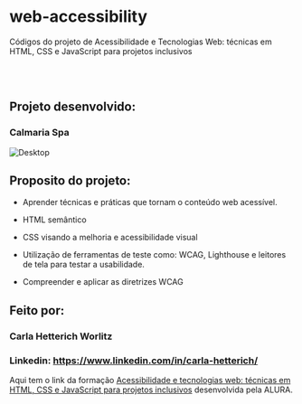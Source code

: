 # web-accessibility
Códigos do projeto de Acessibilidade e Tecnologias Web: técnicas em HTML, CSS e JavaScript para projetos inclusivos

<br>
<!-- [Certificado do Curso - Em andamento ](http) -->
<br>

<h2> Projeto desenvolvido: </h2>

<h3>Calmaria Spa</h3>

![Desktop](https://github.com/cahetterich/web-accessibility/assets/148469247/ea1f3976-c2cc-4521-b014-0051343936a4)

## Proposito do projeto:

* Aprender técnicas e práticas que tornam o conteúdo web acessível.

* HTML semântico

* CSS visando a melhoria e acessibilidade visual

* Utilização de ferramentas de teste como:  WCAG, Lighthouse e leitores de tela para testar a usabilidade.

* Compreender e aplicar as diretrizes WCAG

## Feito por:

### Carla Hetterich Worlitz

### Linkedin: https://www.linkedin.com/in/carla-hetterich/

Aqui tem o link da formação [Acessibilidade e tecnologias web: técnicas em HTML, CSS e JavaScript para projetos inclusivos](https://cursos.alura.com.br/formacao-acessibilidade-tecnologias-web-html-css-javascript-projetos-inclusivos) desenvolvida pela ALURA.
